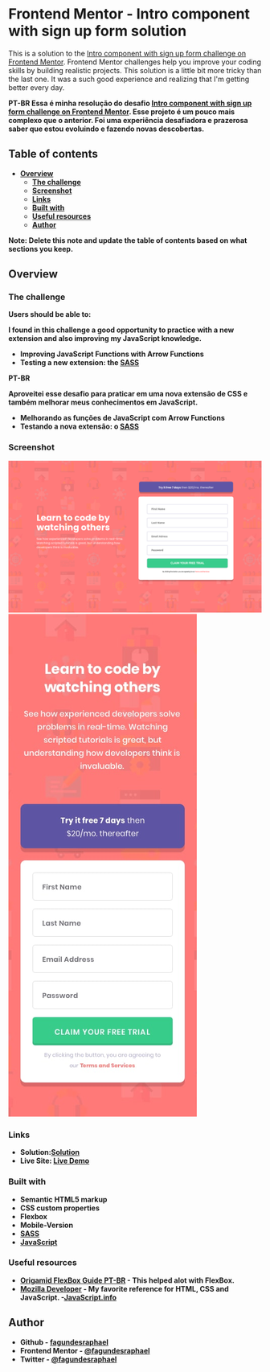 # Frontend Mentor - Intro component with sign up form solution

This is a solution to the [Intro component with sign up form challenge on Frontend Mentor](https://www.frontendmentor.io/challenges/intro-component-with-signup-form-5cf91bd49edda32581d28fd1). Frontend Mentor challenges help you improve your coding skills by building realistic projects. This solution is a little bit more tricky than the last one. It was a such good experience and realizing that I'm getting better every day.

<b>PT-BR<b>
Essa é minha resolução do desafio [Intro component with sign up form challenge on Frontend Mentor](https://www.frontendmentor.io/challenges/intro-component-with-signup-form-5cf91bd49edda32581d28fd1).
Esse projeto é um pouco mais complexo que o anterior. Foi uma experiência desafiadora e prazerosa saber que estou evoluindo e fazendo novas descobertas.

## Table of contents

- [Overview](#overview)
  - [The challenge](#the-challenge)
  - [Screenshot](#screenshot)
  - [Links](#links)
  - [Built with](#built-with)
  - [Useful resources](#useful-resources)
  - [Author](#author)

**Note: Delete this note and update the table of contents based on what sections you keep.**

## Overview

### The challenge

Users should be able to:

I found in this challenge a good opportunity to practice with a new extension and also improving my JavaScript knowledge.
- Improving JavaScript Functions with Arrow Functions
- Testing a new extension: the [SASS](https://sass-lang.com/)

<b>PT-BR<b>

Aproveitei esse desafio para praticar em uma nova extensão de CSS e também melhorar meus conhecimentos em JavaScript.
- Melhorando as funções de JavaScript com Arrow Functions
- Testando a nova extensão: o [SASS](https://sass-lang.com/)



### Screenshot

![](./design/Screenshot.png)
![](./design/mobile-design.jpg)





### Links

- Solution:[Solution](https://github.com/fagundesraphael/Intro-component-with-sign-up-form)
- Live Site: [Live Demo](https://fagundesraphael.github.io/Intro-component-with-sign-up-form/)




### Built with

- Semantic HTML5 markup
- CSS custom properties
- Flexbox
- Mobile-Version
- [SASS](https://sass-lang.com/)
- [JavaScript](https://www.javascript.com/)



### Useful resources

- [Origamid FlexBox Guide PT-BR](https://origamid.com/projetos/flexbox-guia-completo/) - This helped alot with FlexBox.
- [Mozilla Developer](https://developer.mozilla.org/pt-BR/) - My favorite reference for HTML, CSS and JavaScript.
-[JavaScript.info](https://javascript.info/)


## Author

- Github - [fagundesraphael](https://github.com/fagundesraphael)
- Frontend Mentor - [@fagundesraphael](https://www.frontendmentor.io/profile/fagundesraphael)
- Twitter - [@fagundesraphael](https://www.twitter.com/nuncaestou)
